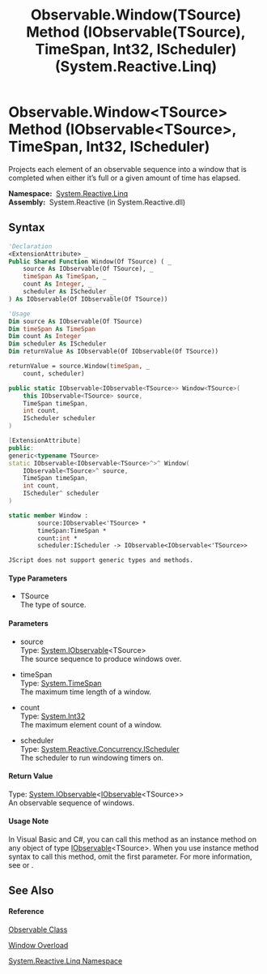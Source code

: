 ﻿---
title: Observable.Window(TSource) Method (IObservable(TSource), TimeSpan, Int32, IScheduler) (System.Reactive.Linq)
TOCTitle: Window(TSource) Method (IObservable(TSource), TimeSpan, Int32, IScheduler)
ms:assetid: M:System.Reactive.Linq.Observable.Window``1(System.IObservable{``0},System.TimeSpan,System.Int32,System.Reactive.Concurrency.IScheduler)
ms:mtpsurl: https://msdn.microsoft.com/en-us/library/Hh244316(v=VS.103)
ms:contentKeyID: 36069951
ms.date: 06/28/2011
mtps_version: v=VS.103
dev_langs:
- vb
- csharp
- c++
- fsharp
- jscript
---

# Observable.Window\<TSource\> Method (IObservable\<TSource\>, TimeSpan, Int32, IScheduler)

Projects each element of an observable sequence into a window that is completed when either it’s full or a given amount of time has elapsed.

**Namespace:**  [System.Reactive.Linq](hh211929\(v=vs.103\).md)  
**Assembly:**  System.Reactive (in System.Reactive.dll)

## Syntax

``` vb
'Declaration
<ExtensionAttribute> _
Public Shared Function Window(Of TSource) ( _
    source As IObservable(Of TSource), _
    timeSpan As TimeSpan, _
    count As Integer, _
    scheduler As IScheduler _
) As IObservable(Of IObservable(Of TSource))
```

``` vb
'Usage
Dim source As IObservable(Of TSource)
Dim timeSpan As TimeSpan
Dim count As Integer
Dim scheduler As IScheduler
Dim returnValue As IObservable(Of IObservable(Of TSource))

returnValue = source.Window(timeSpan, _
    count, scheduler)
```

``` csharp
public static IObservable<IObservable<TSource>> Window<TSource>(
    this IObservable<TSource> source,
    TimeSpan timeSpan,
    int count,
    IScheduler scheduler
)
```

``` c++
[ExtensionAttribute]
public:
generic<typename TSource>
static IObservable<IObservable<TSource>^>^ Window(
    IObservable<TSource>^ source, 
    TimeSpan timeSpan, 
    int count, 
    IScheduler^ scheduler
)
```

``` fsharp
static member Window : 
        source:IObservable<'TSource> * 
        timeSpan:TimeSpan * 
        count:int * 
        scheduler:IScheduler -> IObservable<IObservable<'TSource>> 
```

``` jscript
JScript does not support generic types and methods.
```

#### Type Parameters

  - TSource  
    The type of source.

#### Parameters

  - source  
    Type: [System.IObservable](https://msdn.microsoft.com/en-us/library/Dd990377)\<TSource\>  
    The source sequence to produce windows over.  

<!-- end list -->

  - timeSpan  
    Type: [System.TimeSpan](https://msdn.microsoft.com/en-us/library/269ew577)  
    The maximum time length of a window.  

<!-- end list -->

  - count  
    Type: [System.Int32](https://msdn.microsoft.com/en-us/library/td2s409d)  
    The maximum element count of a window.  

<!-- end list -->

  - scheduler  
    Type: [System.Reactive.Concurrency.IScheduler](hh229149\(v=vs.103\).md)  
    The scheduler to run windowing timers on.  

#### Return Value

Type: [System.IObservable](https://msdn.microsoft.com/en-us/library/Dd990377)\<[IObservable](https://msdn.microsoft.com/en-us/library/Dd990377)\<TSource\>\>  
An observable sequence of windows.  

#### Usage Note

In Visual Basic and C\#, you can call this method as an instance method on any object of type [IObservable](https://msdn.microsoft.com/en-us/library/Dd990377)\<TSource\>. When you use instance method syntax to call this method, omit the first parameter. For more information, see [](https://msdn.microsoft.com/en-us/library/Bb384936) or [](https://msdn.microsoft.com/en-us/library/Bb383977).

## See Also

#### Reference

[Observable Class](hh244252\(v=vs.103\).md)

[Window Overload](hh212117\(v=vs.103\).md)

[System.Reactive.Linq Namespace](hh211929\(v=vs.103\).md)

